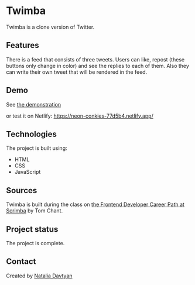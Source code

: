 # Twimba

Twimba is a clone version of Twitter.

## Features
There is a feed that consists of three tweets. Users can like, repost (these buttons only change in color) and see the replies to each of them. Also they can write their own tweet that will be rendered in the feed.

## Demo
See [the demonstration](./twimba.gif)

or test it on Netlify: https://neon-conkies-77d5b4.netlify.app/

## Technologies
The project is built using:
* HTML
* CSS
* JavaScript

## Sources
Twimba is built during the class on [the Frontend Developer Career Path at Scrimba](https://scrimba.com/learn/frontend) by Tom Chant.

## Project status
The project is complete.

## Contact
Created by [Natalia Davtyan](https://github.com/nataliadavtyan)
